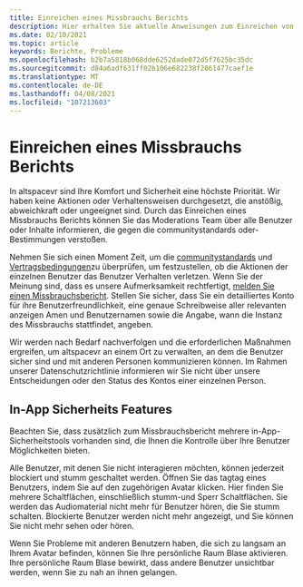 ```yaml
---
title: Einreichen eines Missbrauchs Berichts
description: Hier erhalten Sie aktuelle Anweisungen zum Einreichen von Missbrauchs Berichten und in-App-Sicherheitsfeatures für altspacevr.
ms.date: 02/10/2021
ms.topic: article
keywords: Berichte, Probleme
ms.openlocfilehash: b2b7a5818b068dde6252dade072d5f7625bc35dc
ms.sourcegitcommit: d84a6adf631ff02b106e682238f2861477caef1e
ms.translationtype: MT
ms.contentlocale: de-DE
ms.lasthandoff: 04/08/2021
ms.locfileid: "107213603"
---
```

# <a name="filing-an-abuse-report"></a>Einreichen eines Missbrauchs Berichts

In altspacevr sind Ihre Komfort und Sicherheit eine höchste Priorität. Wir haben keine Aktionen oder Verhaltensweisen durchgesetzt, die anstößig, abweichkraft oder ungeeignet sind. Durch das Einreichen eines Missbrauchs Berichts können Sie das Moderations Team über alle Benutzer oder Inhalte informieren, die gegen die communitystandards oder-Bestimmungen verstoßen.

Nehmen Sie sich einen Moment Zeit, um die [communitystandards](community-standards.md) und [Vertragsbedingungen](https://altvr.com/terms-of-service/#:~:text=1%20Consideration.%20AltVR%20currently%20provides%20free%20access%20to,...%205%20Eligibility.%20...%206%20Additional%20Terms.%20)zu überprüfen, um festzustellen, ob die Aktionen der einzelnen Benutzer das Benutzer Verhalten verletzen. Wenn Sie der Meinung sind, dass es unsere Aufmerksamkeit rechtfertigt, [melden Sie einen Missbrauchsbericht](https://help.altvr.com/hc/requests/new?ticket_form_id=360000032154). Stellen Sie sicher, dass Sie ein detailliertes Konto für ihre Benutzerfreundlichkeit, eine genaue Schreibweise aller relevanten anzeigen Amen und Benutzernamen sowie die Angabe, wann die Instanz des Missbrauchs stattfindet, angeben. 

Wir werden nach Bedarf nachverfolgen und die erforderlichen Maßnahmen ergreifen, um altspacevr an einem Ort zu verwalten, an dem die Benutzer sicher sind und mit anderen Personen kommunizieren können. Im Rahmen unserer Datenschutzrichtlinie informieren wir Sie nicht über unsere Entscheidungen oder den Status des Kontos einer einzelnen Person.

## <a name="in-app-safety-features"></a>In-App Sicherheits Features

Beachten Sie, dass zusätzlich zum Missbrauchsbericht mehrere in-App-Sicherheitstools vorhanden sind, die Ihnen die Kontrolle über Ihre Benutzer Möglichkeiten bieten. 

Alle Benutzer, mit denen Sie nicht interagieren möchten, können jederzeit blockiert und stumm geschaltet werden. Öffnen Sie das tagtag eines Benutzers, indem Sie auf den zugehörigen Avatar klicken. Hier finden Sie mehrere Schaltflächen, einschließlich stumm-und Sperr Schaltflächen. Sie werden das Audiomaterial nicht mehr für Benutzer hören, die Sie stumm schalten. Blockierte Benutzer werden nicht mehr angezeigt, und Sie können Sie nicht mehr sehen oder hören. 

Wenn Sie Probleme mit anderen Benutzern haben, die sich zu langsam an Ihrem Avatar befinden, können Sie Ihre persönliche Raum Blase aktivieren. Ihre persönliche Raum Blase bewirkt, dass andere Benutzer unsichtbar werden, wenn Sie zu nah an ihnen gelangen. 